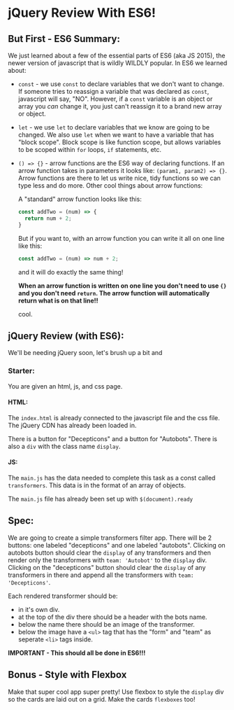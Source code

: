 # jQuery Review With ES6!


## But First - ES6 Summary:
We just learned about a few of the essential parts of ES6 (aka JS 2015), the newer version of javascript that is wildly WILDLY popular.  In ES6 we learned about:

* `const` - we use `const` to declare variables that we don't want to change.  If someone tries to reassign a variable that was declared as `const`, javascript will say, "NO".  However, if a `const` variable is an object or array you *can* change it, you just can't reassign it to a brand new array or object.
* `let` - we use `let` to declare variables that we know are going to be changed.  We also use `let` when we want to have a variable that has "block scope".  Block scope is like function scope, but allows variables to be scoped within `for` loops, `if` statements, etc.
* `() => {}` - arrow functions are the ES6 way of declaring functions.  If an arrow function takes in parameters it looks like: `(param1, param2) => {}`.  Arrow functions are there to let us write nice, tidy functions so we can type less and do more.  Other cool things about arrow functions:
  
  A "standard" arrow function looks like this:
  ```javascript
  const addTwo = (num) => {
    return num + 2;
  }
  ```

  But if you want to, with an arrow function you can write it all on one line like this:
  ```javascript
  const addTwo = (num) => num + 2;
  ```

  and it will do exactly the same thing!  
  
  **When an arrow function is written on one line you don't need to use `{}` and you don't need `return`.  The arrow function will automatically return what is on that line!!**

  cool.
 
## jQuery Review (with ES6):
We'll be needing jQuery soon, let's brush up a bit and 

### Starter:
You are given an html, js, and css page.

#### HTML:
The `index.html` is already connected to the javascript file and the css file.  The jQuery CDN has already been loaded in.

There is a button for "Decepticons" and a button for "Autobots".  There is also a `div` with the class name `display`.


#### JS:
The `main.js` has the data needed to complete this task as a const called `transformers`.  This data is in the format of an array of objects.

The `main.js` file has already been set up with `$(document).ready`


## Spec:
We are going to create a simple transformers filter app.  There will be 2 buttons: one labeled "decepticons" and one labeled "autobots".  Clicking on autobots button should clear the `display` of any transformers and then render only the transformers with `team: 'Autobot'` to the `display` div.  Clicking on the "decepticons" button should clear the `display` of any transformers in there and append all the transformers with `team: 'Decepticons'`.

Each rendered transformer should be:
- in it's own div.
- at the top of the div there should be a header with the bots name.
- below the name there should be an image of the transformer.
- below the image have a `<ul>` tag that has the "form" and "team" as seperate `<li>` tags inside.

**IMPORTANT - This should all be done in ES6!!!**

## Bonus - Style with Flexbox
Make that super cool app super pretty! Use flexbox to style the `display` div so the cards are laid out on a grid.  Make the cards `flexboxes` too!

